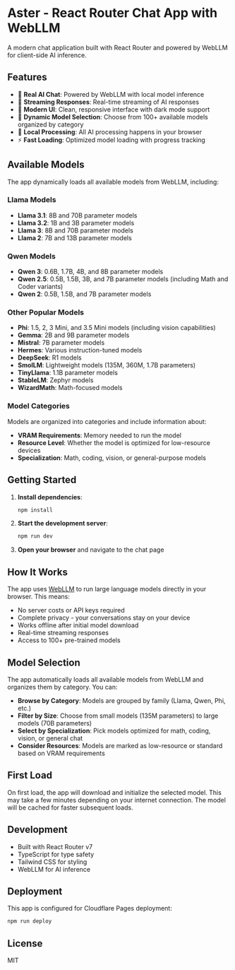 # Aster - React Router Chat App with WebLLM

A modern chat application built with React Router and powered by WebLLM for
client-side AI inference.

## Features

- 🤖 **Real AI Chat**: Powered by WebLLM with local model inference
- 🚀 **Streaming Responses**: Real-time streaming of AI responses
- 📱 **Modern UI**: Clean, responsive interface with dark mode support
- 🔄 **Dynamic Model Selection**: Choose from 100+ available models organized by category
- 💾 **Local Processing**: All AI processing happens in your browser
- ⚡ **Fast Loading**: Optimized model loading with progress tracking

## Available Models

The app dynamically loads all available models from WebLLM, including:

### Llama Models
- **Llama 3.1**: 8B and 70B parameter models
- **Llama 3.2**: 1B and 3B parameter models  
- **Llama 3**: 8B and 70B parameter models
- **Llama 2**: 7B and 13B parameter models

### Qwen Models
- **Qwen 3**: 0.6B, 1.7B, 4B, and 8B parameter models
- **Qwen 2.5**: 0.5B, 1.5B, 3B, and 7B parameter models (including Math and Coder variants)
- **Qwen 2**: 0.5B, 1.5B, and 7B parameter models

### Other Popular Models
- **Phi**: 1.5, 2, 3 Mini, and 3.5 Mini models (including vision capabilities)
- **Gemma**: 2B and 9B parameter models
- **Mistral**: 7B parameter models
- **Hermes**: Various instruction-tuned models
- **DeepSeek**: R1 models
- **SmolLM**: Lightweight models (135M, 360M, 1.7B parameters)
- **TinyLlama**: 1.1B parameter models
- **StableLM**: Zephyr models
- **WizardMath**: Math-focused models

### Model Categories
Models are organized into categories and include information about:
- **VRAM Requirements**: Memory needed to run the model
- **Resource Level**: Whether the model is optimized for low-resource devices
- **Specialization**: Math, coding, vision, or general-purpose models

## Getting Started

1. **Install dependencies**:
   ```bash
   npm install
   ```

2. **Start the development server**:
   ```bash
   npm run dev
   ```

3. **Open your browser** and navigate to the chat page

## How It Works

The app uses [WebLLM](https://github.com/mlc-ai/web-llm) to run large language
models directly in your browser. This means:

- No server costs or API keys required
- Complete privacy - your conversations stay on your device
- Works offline after initial model download
- Real-time streaming responses
- Access to 100+ pre-trained models

## Model Selection

The app automatically loads all available models from WebLLM and organizes them by category. You can:

- **Browse by Category**: Models are grouped by family (Llama, Qwen, Phi, etc.)
- **Filter by Size**: Choose from small models (135M parameters) to large models (70B parameters)
- **Select by Specialization**: Pick models optimized for math, coding, vision, or general chat
- **Consider Resources**: Models are marked as low-resource or standard based on VRAM requirements

## First Load

On first load, the app will download and initialize the selected model. This may
take a few minutes depending on your internet connection. The model will be
cached for faster subsequent loads.

## Development

- Built with React Router v7
- TypeScript for type safety
- Tailwind CSS for styling
- WebLLM for AI inference

## Deployment

This app is configured for Cloudflare Pages deployment:

```bash
npm run deploy
```

## License

MIT
